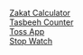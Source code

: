 <a href="https://zakat-calculator-by-haseeb.netlify.app/">Zakat Calculator</a> <br />
<a href="https://tasbeeh-counter-by-haseeb.netlify.app/">Tasbeeh Counter</a>  <br />
<a href="https://toss-app-haseeb.netlify.app/">Toss App</a>  <br />
<a href="https://stop-watch-by-haseeb.netlify.app/">Stop Watch</a>

